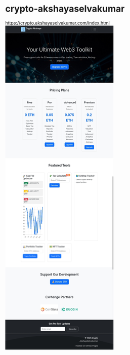 # crypto-akshayaselvakumar
https://crypto.akshayaselvakumar.com/index.html
<img src="https://raw.githubusercontent.com/Akshayadeveloper/crypto-akshayaselvakumar/refs/heads/main/IMG_20250325_174822.jpg">
